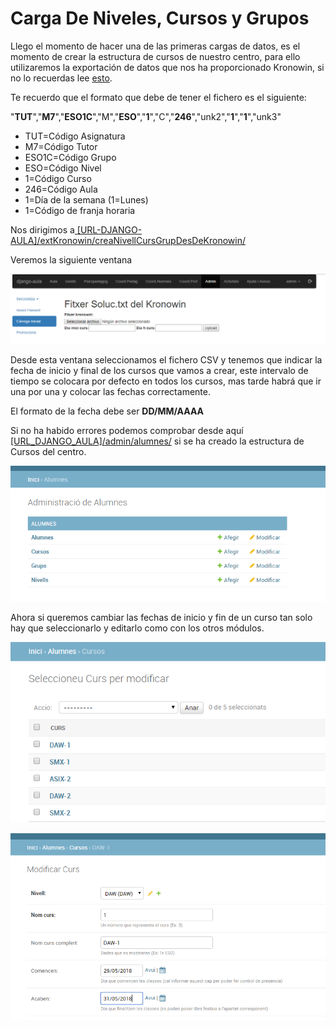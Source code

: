 # Carga De Niveles, Cursos y Grupos

Llego el momento de hacer una de las primeras cargas de datos, es el momento de crear la estructura de cursos de nuestro centro, para ello utilizaremos la exportación de datos que nos ha proporcionado Kronowin, si no lo recuerdas lee [esto](https://django-aula.gitbook.io/documentation/~/edit/primary/manual-de-uso/carga-inicial-de-datos).

Te recuerdo que el formato que debe de tener el fichero es el siguiente:



"**TUT**","**M7**","**ESO1C**","M","**ESO**","**1**","C","**246**","unk2","**1**","**1**","unk3"

* TUT=Código Asignatura
* M7=Código Tutor
* ESO1C=Código Grupo
* ESO=Código Nivel
* 1=Código Curso
* 246=Código Aula
* 1=Día de la semana \(1=Lunes\)
* 1=Código de franja horaria

Nos dirigimos a[ \[URL-DJANGO-AULA\]/extKronowin/creaNivellCursGrupDesDeKronowin/](https://djau.local/extKronowin/creaNivellCursGrupDesDeKronowin/)

Veremos la siguiente ventana

![](../../.gitbook/assets/image%20%289%29.png)

Desde esta ventana seleccionamos el fichero CSV y tenemos que indicar la fecha de inicio y final de los cursos que vamos a crear, este intervalo de tiempo se colocara por defecto en todos los cursos, mas tarde habrá que ir una por una y colocar las fechas correctamente.

El formato de la fecha debe ser  **DD/MM/AAAA**

Si no ha habido errores podemos comprobar desde aquí [\[URL\_DJANGO\_AULA\]/admin/alumnes/](https://djau.local/admin/alumnes/) si se ha creado la estructura de Cursos del centro.

![](../../.gitbook/assets/image%20%2826%29.png)

Ahora si queremos cambiar las fechas de inicio y fin de un curso tan solo hay que seleccionarlo y editarlo como con los otros módulos.

![](../../.gitbook/assets/image%20%2814%29.png)

![](../../.gitbook/assets/image%20%2825%29.png)

